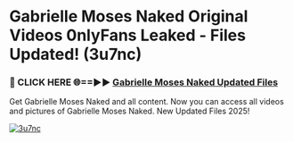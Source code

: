 # Gabrielle Moses Naked Original Videos 0nlyFans Leaked - Files Updated! (3u7nc)

<h3>🔴 CLICK HERE 🌐==►► <a href="https://tinyurl.com/up5wt9bj" rel="nofollow">Gabrielle Moses Naked Updated Files</a></h3>

Get Gabrielle Moses Naked and all content. Now you can access all videos and pictures of Gabrielle Moses Naked. New Updated Files 2025!

[![3u7nc](https://i.imgur.com/ABiUzMV.gif)](https://tinyurl.com/up5wt9bj)
